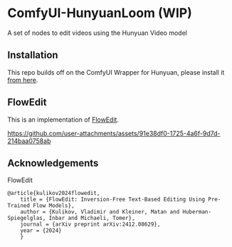 # ComfyUI-HunyuanLoom (WIP)
A set of nodes to edit videos using the Hunyuan Video model

## Installation
This repo builds off on the ComfyUI Wrapper for Hunyuan, please install it [from here](https://github.com/kijai/ComfyUI-HunyuanVideoWrapper/tree/main).


## FlowEdit

This is an implementation of [FlowEdit](https://github.com/fallenshock/FlowEdit).

https://github.com/user-attachments/assets/91e38df0-1725-4a6f-9d7d-214baa0758ab




## Acknowledgements

FlowEdit
```
@article{kulikov2024flowedit,
	title = {FlowEdit: Inversion-Free Text-Based Editing Using Pre-Trained Flow Models},
	author = {Kulikov, Vladimir and Kleiner, Matan and Huberman-Spiegelglas, Inbar and Michaeli, Tomer},
	journal = {arXiv preprint arXiv:2412.08629},
	year = {2024}
	}
```
